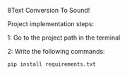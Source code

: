 8Text Conversion To Sound!

Project implementation steps:

1: Go to the project path in the terminal

2: Write the following commands:

    pip install requirements.txt
